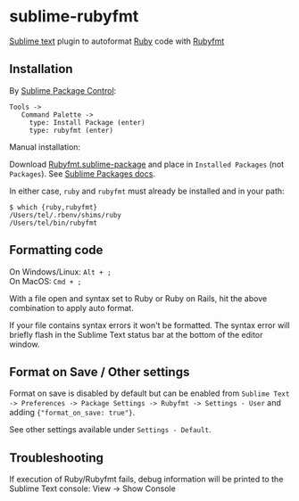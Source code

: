 # sublime-rubyfmt
[Sublime text](https://www.sublimetext.com) plugin to autoformat [Ruby](https://www.ruby-lang.org/en/) code with [Rubyfmt](https://github.com/samphippen/rubyfmt)

## Installation

By [Sublime Package Control](https://packagecontrol.io):
```
Tools ->
   Command Palette ->
     type: Install Package (enter)
     type: rubyfmt (enter)
```

Manual installation:

Download [Rubyfmt.sublime-package](https://github.com/toreriklinnerud/sublime-rubyfmt/releases/download/v0.1.0/Rubyfmt.sublime-package) and place in `Installed Packages` (not `Packages`). See [Sublime Packages docs](https://www.sublimetext.com/docs/3/packages.html).

In either case, `ruby` and `rubyfmt` must already be installed and in your path:

```shell
$ which {ruby,rubyfmt}
/Users/tel/.rbenv/shims/ruby
/Users/tel/bin/rubyfmt
```

## Formatting code

On Windows/Linux: `Alt + ;`  
On MacOS: `Cmd + ;`

With a file open and syntax set to Ruby or Ruby on Rails, hit the above combination to apply auto format.

If your file contains syntax errors it won't be formatted. The syntax error will briefly flash in the Sublime Text status bar at the bottom of the editor window.

## Format on Save / Other settings

Format on save is disabled by default but can be enabled from `Sublime Text -> Preferences -> Package Settings -> Rubyfmt -> Settings - User` and adding `{"format_on_save: true"}`.

See other settings available under `Settings - Default`.

## Troubleshooting

If execution of Ruby/Rubyfmt fails, debug information will be printed to the Sublime Text console: View -> Show Console
